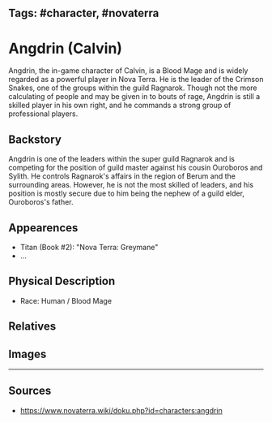 Tags: #character, #novaterra
---
# Angdrin (Calvin)

Angdrin, the in-game character of Calvin, is a Blood Mage and is widely regarded as a powerful player in Nova Terra. He is the leader of the Crimson Snakes, one of the groups within the guild Ragnarok. Though not the more calculating of people and may be given in to bouts of rage, Angdrin is still a skilled player in his own right, and he commands a strong group of professional players.

## Backstory

Angdrin is one of the leaders within the super guild Ragnarok and is competing for the position of guild master against his cousin Ouroboros and Sylith. He controls Ragnarok's affairs in the region of Berum and the surrounding areas. However, he is not the most skilled of leaders, and his position is mostly secure due to him being the nephew of a guild elder, Ouroboros's father.

## Appearences

- Titan (Book #2): "Nova Terra: Greymane"
- ...

## Physical Description

- Race: Human / Blood Mage

## Relatives

## Images

---
## Sources
- https://www.novaterra.wiki/doku.php?id=characters:angdrin